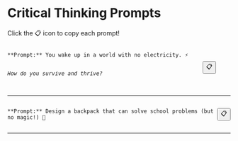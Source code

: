 # Critical Thinking Prompts

Click the 📋 icon to copy each prompt!

<div style='display: flex; justify-content: space-between; align-items: center;'>
<pre><code id='prompt-0'>**Prompt:** You wake up in a world with no electricity. ⚡

*How do you survive and thrive?*</code></pre>
<button onclick="navigator.clipboard.writeText(document.getElementById('prompt-0').innerText)">📋</button>
</div>

---

<div style='display: flex; justify-content: space-between; align-items: center;'>
<pre><code id='prompt-1'>**Prompt:** Design a backpack that can solve school problems (but no magic!) 🎒</code></pre>
<button onclick="navigator.clipboard.writeText(document.getElementById('prompt-1').innerText)">📋</button>
</div>

---

